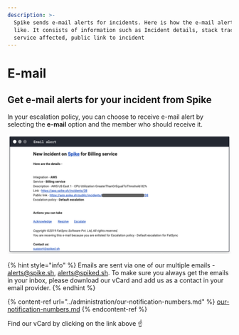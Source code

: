 ```yaml
---
description: >-
  Spike sends e-mail alerts for incidents. Here is how the e-mail alert looks
  like. It consists of information such as Incident details, stack trace,
  service affected, public link to incident
---
```


# E-mail

## Get e-mail alerts for your incident from Spike

In your escalation policy, you can choose to receive e-mail alert by selecting the **e-mail** option and the member who should receive it.&#x20;

![e-mail alert on Spike](<../.gitbook/assets/image (1).png>)

{% hint style="info" %}
Emails are sent via one of our multiple emails - alerts@spike.sh, alerts@spiked.sh. To make sure you always get the emails in your inbox, please download our vCard and add us as a contact in your email provider.
{% endhint %}

{% content-ref url="../administration/our-notification-numbers.md" %}
[our-notification-numbers.md](../administration/our-notification-numbers.md)
{% endcontent-ref %}

Find our vCard by clicking on the link above ☝️
